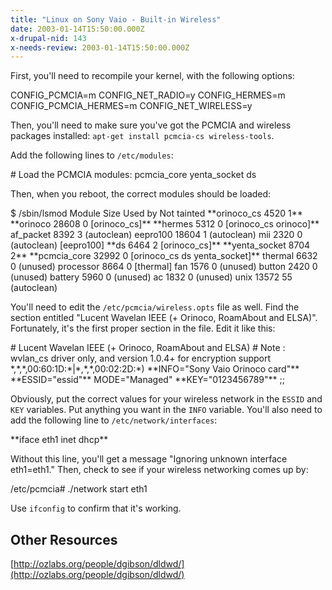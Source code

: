 ```yaml
---
title: "Linux on Sony Vaio - Built-in Wireless"
date: 2003-01-14T15:50:00.000Z
x-drupal-nid: 143
x-needs-review: 2003-01-14T15:50:00.000Z
---
```

First, you'll need to recompile your kernel, with the following options:

<div class="snippet">
    CONFIG_PCMCIA=m
    CONFIG_NET_RADIO=y
    CONFIG_HERMES=m
    CONFIG_PCMCIA_HERMES=m
    CONFIG_NET_WIRELESS=y

</div>

Then, you'll need to make sure you've got the PCMCIA and wireless packages installed: `apt-get install pcmcia-cs wireless-tools`.

Add the following lines to `/etc/modules`:

<div class="snippet">
    # Load the PCMCIA modules:
    pcmcia_core
    yenta_socket
    ds

</div>

Then, when you reboot, the correct modules should be loaded:

<div class="snippet">
    $ /sbin/lsmod
    Module                  Size  Used by    Not tainted
    **orinoco_cs              4520   1**
    **orinoco                28608   0 [orinoco_cs]**
    **hermes                  5312   0 [orinoco_cs orinoco]**
    af_packet               8392   3 (autoclean)
    eepro100               18604   1 (autoclean)
    mii                     2320   0 (autoclean) [eepro100]
    **ds                      6464   2 [orinoco_cs]**
    **yenta_socket            8704   2**
    **pcmcia_core            32992   0 [orinoco_cs ds yenta_socket]**
    thermal                 6632   0 (unused)
    processor               8664   0 [thermal]
    fan                     1576   0 (unused)
    button                  2420   0 (unused)
    battery                 5960   0 (unused)
    ac                      1832   0 (unused)
    unix                   13572  55 (autoclean)

</div>

You'll need to edit the `/etc/pcmcia/wireless.opts` file as well. Find the section entitled "Lucent Wavelan IEEE (+ Orinoco, RoamAbout and ELSA)". Fortunately, it's the first proper section in the file. Edit it like this:

<div class="snippet">
    # Lucent Wavelan IEEE (+ Orinoco, RoamAbout and ELSA)
    # Note : wvlan_cs driver only, and version 1.0.4+ for encryption support
    *,*,*,00:60:1D:*|*,*,*,00:02:2D:*)
     **INFO="Sony Vaio Orinoco card"**
     **ESSID="essid"**
        MODE="Managed"
     **KEY="0123456789"**
        ;;

</div>

Obviously, put the correct values for your wireless network in the `ESSID` and `KEY` variables. Put anything you want in the `INFO` variable.
You'll also need to add the following line to `/etc/network/interfaces`:

<div class="snippet">
    **iface eth1 inet dhcp**

</div>

Without this line, you'll get a message "Ignoring unknown interface eth1=eth1."
Then, check to see if your wireless networking comes up by:

<div class="snippet">
    /etc/pcmcia# ./network start eth1

</div>

Use `ifconfig` to confirm that it's working.

## Other Resources

[http://ozlabs.org/people/dgibson/dldwd/](http://ozlabs.org/people/dgibson/dldwd/)
